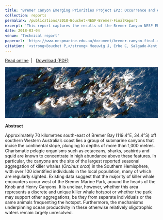 ```yaml
---
title: "Bremer Canyon Emerging Priorities Project EP2: Occurrence and distribution of marine wildlife in the Bremer Bay region - Final Project Report"
collection: reports
permalink: /publications/2018-Bouchet-NESP-Bremer-FinalReport
excerpt: 'This report captures the results of the Bremer Canyon NESP EP2 Project (Occurrence and distribution of marine wildlife in the Bremer Bay region), which was designed to establish baseline scientific knowledge of the Bremer region using a multidisciplinary approach that combined multiple sampling platforms, including aerial surveys, pelagic baited video systems, ocean gliders, and acoustic arrays.'
date: 2018-03-04 
venue: 'Technical report'
paperurl: 'https://www.nespmarine.edu.au/document/bremer-canyon-final-report'
citation: '<strong>Bouchet P,</strong> Meeuwig J, Erbe C, Salgado-Kent C, Wellard R, Pattiaratchi C. 2018. Bremer Canyon Emerging Priorities Project EP2: Occurrence and distribution of marine wildlife in the Bremer Bay region - Final Project Report. National Environmental Science Programme (NESP), Marine Biodiversity Hub, 32 p.'
---
```

<i class="fa fa-link" aria-hidden="true"></i> <a href="https://www.nespmarine.edu.au/document/bremer-canyon-final-report"> Read online</a> &nbsp;<span>&#124;</span> &nbsp;<i class="fa fa-file-pdf-o" aria-hidden="true"></i> <a href="https://www.nespmarine.edu.au/system/files/Bouchet%20et%20al%20Bremer%20Canyon%20Final%20%20Report_Milestone%207_19March2018.pdf">  Download (PDF)</a>

<img src='/images/Bouchet2018-Bremer-hero.jpg'>
<br>

<strong>Abstract</strong>

Approximately 70 kilometres south-east of Bremer Bay (119.4°E, 34.4°S) off southern Western Australia’s coast lies a group of submarine canyons that incise the continental slope, plunging to depths of more than 1,000 metres. Charismatic pelagic organisms such as cetaceans, sharks, seabirds and squid are known to concentrate in high abundance above these features. In particular, the canyons are the site of the largest reported seasonal aggregation of killer whales (<em>Orcinus orca</em>) in the Southern Hemisphere, with over 100 identified individuals in the local population, many of which are regularly sighted. Existing data suggest that the majority of killer whale encounters occur west of the Bremer Marine Park, around the heads of the Knob and Henry Canyons. It is unclear, however, whether this area represents a discrete and unique killer whale hotspot or whether the park may support other aggregations, be they from separate individuals or the same animals frequenting the hotspot. Furthermore, the mechanisms underpinning ocean productivity in these otherwise relatively oligotrophic waters remain largely unresolved.
